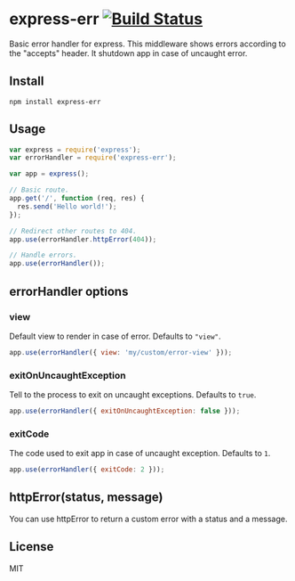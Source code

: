 # express-err [![Build Status](https://travis-ci.org/neoziro/express-err.png?branch=master)](https://travis-ci.org/neoziro/express-err)

Basic error handler for express.
This middleware shows errors according to the "accepts" header. It shutdown app in case of uncaught error.

## Install

```
npm install express-err
```

## Usage

```js
var express = require('express');
var errorHandler = require('express-err');

var app = express();

// Basic route.
app.get('/', function (req, res) {
  res.send('Hello world!');
});

// Redirect other routes to 404.
app.use(errorHandler.httpError(404));

// Handle errors.
app.use(errorHandler());
```

## errorHandler options

### view

Default view to render in case of error. Defaults to `"view"`.

```js
app.use(errorHandler({ view: 'my/custom/error-view' }));
```

### exitOnUncaughtException

Tell to the process to exit on uncaught exceptions. Defaults to `true`.

```js
app.use(errorHandler({ exitOnUncaughtException: false }));
```

### exitCode

The code used to exit app in case of uncaught exception. Defaults to `1`.

```js
app.use(errorHandler({ exitCode: 2 }));
```

## httpError(status, message)

You can use httpError to return a custom error with a status and a message.

## License

MIT